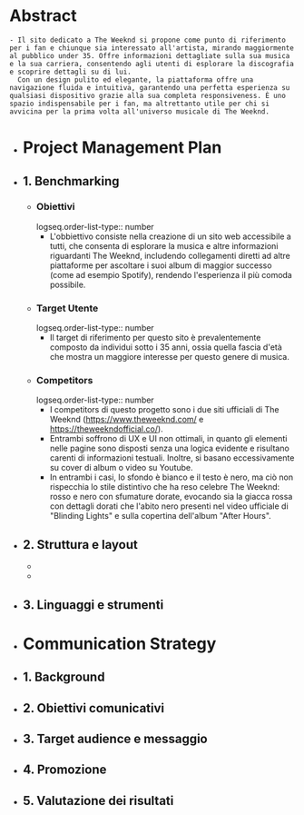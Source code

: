 # Abstract
	- Il sito dedicato a The Weeknd si propone come punto di riferimento per i fan e chiunque sia interessato all'artista, mirando maggiormente al pubblico under 35. Offre informazioni dettagliate sulla sua musica e la sua carriera, consentendo agli utenti di esplorare la discografia e scoprire dettagli su di lui. 
	  Con un design pulito ed elegante, la piattaforma offre una navigazione fluida e intuitiva, garantendo una perfetta esperienza su qualsiasi dispositivo grazie alla sua completa responsiveness. È uno spazio indispensabile per i fan, ma altrettanto utile per chi si avvicina per la prima volta all'universo musicale di The Weeknd.
- # Project Management Plan
- ## 1. Benchmarking
	- ### Obiettivi
	  logseq.order-list-type:: number
		- L'obbiettivo consiste nella creazione di un sito web accessibile a tutti, che consenta di esplorare la musica e altre informazioni riguardanti The Weeknd, includendo collegamenti diretti ad altre piattaforme per ascoltare i suoi album di maggior successo (come ad esempio Spotify), rendendo l'esperienza il più comoda possibile.
	- ### Target Utente
	  logseq.order-list-type:: number
		- Il target di riferimento per questo sito è prevalentemente composto da individui sotto i 35 anni, ossia quella fascia d'età che mostra un maggiore interesse per questo genere di musica.
	- ### Competitors
	  logseq.order-list-type:: number
		- I competitors di questo progetto sono i due siti ufficiali di The Weeknd (https://www.theweeknd.com/ e https://theweekndofficial.co/).
		- Entrambi soffrono di UX  e UI non ottimali, in quanto gli elementi nelle pagine sono disposti senza una logica evidente e risultano carenti di informazioni testuali.
		  Inoltre, si basano eccessivamente su cover di album o video su Youtube.
		- In entrambi i casi, lo sfondo è bianco e il testo è nero, ma ciò non rispecchia lo stile distintivo che ha reso celebre The Weeknd: rosso e nero con sfumature dorate, evocando sia la giacca rossa con dettagli dorati che l'abito nero presenti nel video ufficiale di "Blinding Lights" e sulla copertina dell'album "After Hours".
- ## 2. Struttura e layout
	-
	-
- ## 3. Linguaggi e strumenti
- # Communication Strategy
- ## 1. Background
- ## 2. Obiettivi comunicativi
- ## 3. Target audience e messaggio
- ## 4. Promozione
- ## 5. Valutazione dei risultati